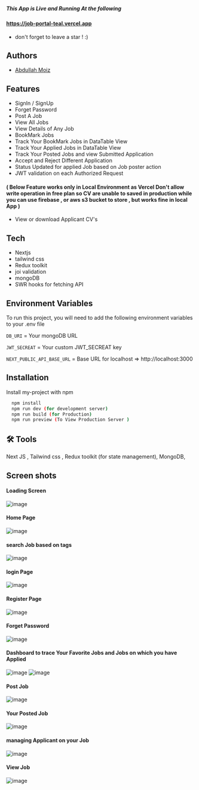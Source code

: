 ##### This App is Live and Running At the following

#### https://job-portal-teal.vercel.app

- don't forget to leave a star ! :)

## Authors

- [Abdullah Moiz](https://www.github.com/Abdullah-moiz)

## Features

- SignIn / SignUp
- Forget Password
- Post A Job
- View All Jobs
- View Details of Any Job
- BookMark Jobs
- Track Your BookMark Jobs in DataTable View
- Track Your Applied Jobs in DataTable View
- Track Your Posted Jobs and view Submitted Application
- Accept and Reject Different Application
- Status Updated for applied Job based on Job poster action
- JWT validation on each Authorized Request

#### ( Below Feature works only in Local Environment as Vercel Don't allow write operation in free plan so CV are unable to saved in production while you can use firebase , or aws s3 bucket to store , but works fine in local App )

- View or download Applicant CV's

## Tech

- Nextjs
- tailwind css
- Redux toolkit
- joi validation
- mongoDB
- SWR hooks for fetching API

## Environment Variables

To run this project, you will need to add the following environment variables to your .env file

`DB_URI` = Your mongoDB URL

`JWT_SECREAT` = Your custom JWT_SECREAT key

`NEXT_PUBLIC_API_BASE_URL` = Base URL for localhost => http://localhost:3000

## Installation

Install my-project with npm

```bash
  npm install
  npm run dev (for development server)
  npm run build (for Production)
  npm run preview (To View Production Server )
```

## 🛠 Tools

Next JS ,
Tailwind css ,
Redux toolkit (for state management),
MongoDB,

## Screen shots

#### Loading Screen

![image](https://user-images.githubusercontent.com/90745903/235368351-699df61b-15bb-429d-9387-c724cc4c0d75.png)

#### Home Page

![image](https://user-images.githubusercontent.com/90745903/235368363-0fd4d1d4-e7ef-4202-b764-fc16f5185723.png)

#### search Job based on tags

![image](https://user-images.githubusercontent.com/90745903/235368398-2b9f560c-faf9-43e8-9404-39da691bfb40.png)

#### login Page

![image](https://user-images.githubusercontent.com/90745903/223760826-3b23f677-f6f1-4740-9859-a7de7795cd09.png)

#### Register Page

![image](https://user-images.githubusercontent.com/90745903/223760920-30248b2d-d221-4f3b-b5e2-23c685bdde37.png)

#### Forget Password

![image](https://user-images.githubusercontent.com/90745903/224545005-68654792-96c0-4e75-9e01-526c1eda5228.png)

#### Dashboard to trace Your Favorite Jobs and Jobs on which you have Applied

![image](https://user-images.githubusercontent.com/90745903/235368489-f55ae625-bb7d-4b69-a233-e3b58c48bff4.png)
![image](https://user-images.githubusercontent.com/90745903/235368497-e21d8ef2-2331-43cd-b2c8-d9b8d68fab2b.png)

#### Post Job

![image](https://user-images.githubusercontent.com/90745903/224545025-c678ce5e-94fb-4e64-aa8c-db9be558fa0d.png)

#### Your Posted Job

![image](https://user-images.githubusercontent.com/90745903/235368529-c23fb70f-0840-4795-bfce-062df0e2ef28.png)

#### managing Applicant on your Job

![image](https://user-images.githubusercontent.com/90745903/235368556-f8522766-7409-4031-a04f-b3fa0afa4e9f.png)

#### View Job

![image](https://user-images.githubusercontent.com/90745903/224545051-9072fb38-411c-43f4-8a01-78af4c0a68ff.png)
